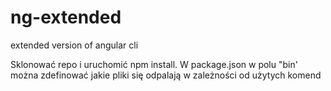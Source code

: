 # ng-extended
extended version of angular cli

Sklonować repo i uruchomić npm install. W package.json w polu "bin' można zdefinować jakie pliki się odpalają w zależności od użytych komend
